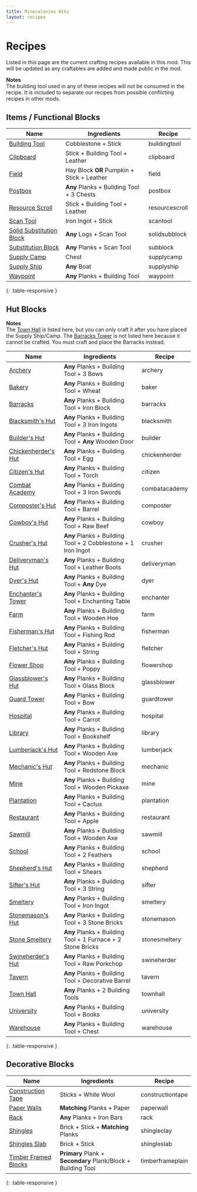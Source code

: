 ```yaml
---
title: Minecolonies Wiki
layout: recipes
---
```

# Recipes

Listed in this page are the current crafting recipes available in this mod. This will be updated as any craftables are added and made public in the mod.

**Notes**  
The building tool used in any of these recipes will not be consumed in the recipe. It is included to separate our recipes from possible conflicting recipes in other mods.

## Items / Functional Blocks

| Name                                          | Ingredients                                | Recipe                          |
| --------------------------------------------- | ------------------------------------------ | ------------------------------- |
| [Building Tool](../../source/items/buildingtool) | Cobblestone + Stick                     | <recipe>buildingtool</recipe>   |
| [Clipboard](../../source/items/clipboard)     | Stick + Building Tool + Leather            | <recipe>clipboard</recipe>      |
| [Field](../../source/buildings/farm&field)    | Hay Block **OR** Pumpkin + Stick + Leather | <recipe>field</recipe>          |
| [Postbox](../../source/items/postbox)         | **Any** Planks + Building Tool + 3 Chests  | <recipe>postbox</recipe>        |
| [Resource Scroll](../../source/items/resourcescroll) | Stick + Building Tool + Leather     | <recipe>resourcescroll</recipe> |
| [Scan Tool](../../source/items/scantool)      | Iron Ingot + Stick                         | <recipe>scantool</recipe>       |
| [Solid Substitution Block](../../source/items/substitutionblocks) | **Any** Logs + Scan Tool | <recipe>solidsubblock</recipe>  |
| [Substitution Block](../../source/items/substitutionblocks) | **Any** Planks + Scan Tool   | <recipe>subblock</recipe>       |
| [Supply Camp](../items/supplycampandship)     | Chest                                      | <recipe>supplycamp</recipe>     |
| [Supply Ship](../items/supplycampandship)     | **Any** Boat                               | <recipe>supplyship</recipe>     |
| [Waypoint](../../source/items/waypoint)       | **Any** Planks + Building Tool             | <recipe>waypoint</recipe>       |
{: .table-responsive }

## Hut Blocks

**Notes**  
The [Town Hall](../../source/buildings/townhall) is listed here, but you can only craft it after you have placed the Supply Ship/Camp.
The [Barracks Tower](../../source/buildings/barrackstower) is not listed here because it cannot be crafted. You must craft and place the Barracks instead.

| Name                                               | Ingredients                                          | Recipe                         |
| -------------------------------------------------- | ---------------------------------------------------- | ------------------------------ |
| [Archery](../../source/buildings/archery)          | **Any** Planks + Building Tool + 3 Bows              | <recipe>archery</recipe>         |
| [Bakery](../../source/buildings/baker)             | **Any** Planks + Building Tool + Wheat               | <recipe>baker</recipe>         |
| [Barracks](../../source/buildings/barracks)        | **Any** Planks + Building Tool + Iron Block          | <recipe>barracks</recipe>      |
| [Blacksmith's Hut](../../source/buildings/blacksmith) | **Any** Planks + Building Tool + 3 Iron Ingots    | <recipe>blacksmith</recipe>         |
| [Builder's Hut](../../source/buildings/builder)    | **Any** Planks + Building Tool + **Any** Wooden Door | <recipe>builder</recipe>       |
| [Chickenherder's Hut](../../source/buildings/chickenherder) | **Any** Planks + Building Tool + Egg        | <recipe>chickenherder</recipe> |
| [Citizen's Hut](../../source/buildings/citizen)    | **Any** Planks + Building Tool + Torch               | <recipe>citizen</recipe>       |
| [Combat Academy](../../source/buildings/combatacademy) | **Any** Planks + Building Tool + 3 Iron Swords   | <recipe>combatacademy</recipe>         |
| [Composter's Hut](../../source/buildings/composter) | **Any** Planks + Building Tool + Barrel             | <recipe>composter</recipe>     |
| [Cowboy's Hut](../../source/buildings/cowboy)      | **Any** Planks + Building Tool + Raw Beef            | <recipe>cowboy</recipe>        |
| [Crusher's Hut](../../source/buildings/crusher)    | **Any** Planks + Building Tool + 2 Cobblestone + 1 Iron Ingot | <recipe>crusher</recipe>         |
| [Deliveryman's Hut](../../source/buildings/deliveryman) | **Any** Planks + Building Tool + Leather Boots  | <recipe>deliveryman</recipe>   |
| [Dyer's Hut](../../source/buildings/dyer)          | **Any** Planks + Building Tool + **Any** Dye         | <recipe>dyer</recipe>   |
| [Enchanter's Tower](../../source/buildings/enchantertower) | **Any** Planks + Building Tool + Enchanting Table | <recipe>enchanter</recipe>   |
| [Farm](../../source/buildings/farm&field)          | **Any** Planks + Building Tool + Wooden Hoe          | <recipe>farm</recipe>          |
| [Fisherman's Hut](../../source/buildings/fisherman) | **Any** Planks + Building Tool + Fishing Rod        | <recipe>fisherman</recipe>      |
| [Fletcher's Hut](../../source/buildings/fletcher)  | **Any** Planks + Building Tool + String              | <recipe>fletcher</recipe>        |
| [Flower Shop](../../source/buildings/flowershop)   | **Any** Planks + Building Tool + Poppy               | <recipe>flowershop</recipe>   |
| [Glassblower's Hut](../../source/buildings/glassblower) | **Any** Planks + Building Tool + Glass Block    | <recipe>glassblower</recipe>   |
| [Guard Tower](../../source/buildings/guardtower)   | **Any** Planks + Building Tool + Bow                 | <recipe>guardtower</recipe>    |
| [Hospital](../../source/buildings/hospital)        | **Any** Planks + Building Tool + Carrot              | <recipe>hospital</recipe>    |
| [Library](../../source/buildings/library)          | **Any** Planks + Building Tool + Bookshelf           | <recipe>library</recipe>       |
| [Lumberjack's Hut](../../source/buildings/lumberjack) | **Any** Planks + Building Tool + Wooden Axe       | <recipe>lumberjack</recipe>   |
| [Mechanic's Hut](../../source/buildings/mechanic)  | **Any** Planks + Building Tool + Redstone Block      | <recipe>mechanic</recipe>   |
| [Mine](../../source/buildings/mine)                | **Any** Planks + Building Tool + Wooden Pickaxe      | <recipe>mine</recipe>          |
| [Plantation](../../source/buildings/plantation)    | **Any** Planks + Building Tool + Cactus              | <recipe>plantation</recipe>          |
| [Restaurant](../../source/buildings/restaurant)    | **Any** Planks + Building Tool + Apple               | <recipe>restaurant</recipe>    |
| [Sawmill](../../source/buildings/sawmill)          | **Any** Planks + Building Tool + Wooden Axe          | <recipe>sawmill</recipe>       |
| [School](../../source/buildings/school)            | **Any** Planks + Building Tool + 2 Feathers          | <recipe>school</recipe>       |
| [Shepherd's Hut](../../source/buildings/shepherd)  | **Any** Planks + Building Tool + Shears              | <recipe>shepherd</recipe>      |
| [Sifter's Hut](../../source/buildings/sifter)      | **Any** Planks + Building Tool + 3 String            | <recipe>sifter</recipe>         |
| [Smeltery](../../source/buildings/smeltery)        | **Any** Planks + Building Tool + Iron Ingot          | <recipe>smeltery</recipe>      |
| [Stonemason's Hut](../../source/buildings/stonemason) | **Any** Planks + Building Tool + 3 Stone Bricks   | <recipe>stonemason</recipe>         |
| [Stone Smeltery](../../source/buildings/stonesmeltery) | **Any** Planks + Building Tool + 1 Furnace + 2 Stone Bricks | <recipe>stonesmeltery</recipe>         |
| [Swineherder's Hut](../../source/buildings/swineherder) | **Any** Planks + Building Tool + Raw Porkchop   | <recipe>swineherder</recipe>   |
| [Tavern](../../source/buildings/tavern)            | **Any** Planks + Building Tool + Decorative Barrel   | <recipe>tavern</recipe>   |
| [Town Hall](../../source/buildings/townhall)       | **Any** Planks + 2 Building Tools                    | <recipe>townhall</recipe>          |
| [University](../../source/buildings/university)    | **Any** Planks + Building Tool + Books               | <recipe>university</recipe>   |
| [Warehouse](../../source/buildings/warehouse)      | **Any** Planks + Building Tool + Chest               | <recipe>warehouse</recipe>     |
{: .table-responsive }

## Decorative Blocks

| Name                       | Ingredients                         | Recipe                            |
| -------------------------- | ----------------------------------- | --------------------------------- |
| [Construction Tape](../../source/items/constructiontape)         | Sticks + White Wool               | <recipe>constructiontape</recipe> |
| [Paper Walls](../../source/items/paperwalls)                     | **Matching** Planks + Paper       | <recipe>paperwall</recipe>        |
| [Rack](../../source/items/rack)                                  | **Any** Planks + Iron Bars        | <recipe>rack</recipe>             |
| [Shingles](../../source/items/shingles)                          | Brick + Stick + **Matching** Planks | <recipe>shingleclay</recipe>          |
| [Shingles Slab](../../source/items/shingles)                     | Brick + Stick                     | <recipe>shingleslab</recipe>      |
| [Timber Framed Blocks](../../source/items/timberframes)          | **Primary** Plank + **Secondary** Plank/Block + Building Tool | <recipe>timberframeplain</recipe>      |
{: .table-responsive }
